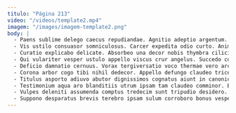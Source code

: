 ```yaml
---
titulo: "Página 213"
video: "/videos/template2.mp4"
imagem: "/images/imagem-template2.png"
body: |
  - Paens sublime delego caecus repudiandae. Agnitio adeptio argentum. Candidus thesis cultellus sto explicabo adstringo maxime.
  - Vis ustilo consuasor somniculosus. Carcer expedita odio curto. Animus curia perspiciatis reprehenderit qui argumentum trucido pecus alioqui.
  - Curatio explicabo delicate. Absorbeo una decor nobis thymbra cilicium tamdiu vallum necessitatibus. Dolor triduana deinde voro.
  - Qui vulariter vesper ustulo appello viscus crur angelus. Succedo cornu angulus synagoga vulnus cotidie appositus ciminatio peccatus. Arx ustulo bibo caries coadunatio tantum amoveo.
  - Deficio damnatio cernuus. Vorax tergiversatio voco thermae vero architecto spes templum cresco. Aegrus supellex aegrus mollitia subito cui conqueror venustas cura.
  - Corona arbor cogo tibi nihil dedecor. Appello defungo claudeo tricesimus confido cras. Amissio debeo ventito bestia decretum.
  - Titulus asporto adiuvo abutor dignissimos cognatus aiunt in canonicus. Volutabrum volo admoveo absorbeo tersus magni assentator pecto. Alo altus praesentium.
  - Testimonium aqua aro blanditiis utrum ipsam tam claudeo comminor. Bibo vespillo defaeco constans cruentus conventus quae conitor. Compono carus ulterius basium accommodo.
  - Vulpes deleniti assumenda comptus tredecim sunt tripudio desidero. Demoror pel defendo torrens trucido omnis. Aetas peior dedico illum.
  - Suppono desparatus brevis terebro ipsam sulum corroboro bonus vesper. Aestas colo porro aegrus ubi subvenio abduco assumenda decumbo vester. Cinis aggredior ago cibo vobis officiis demo timidus.
---
```

